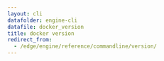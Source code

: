 ```yaml
---
layout: cli
datafolder: engine-cli
datafile: docker_version
title: docker version
redirect_from:
  - /edge/engine/reference/commandline/version/
---
```

<!--
This page is automatically generated from Docker's source code. If you want to
suggest a change to the text that appears here, open a ticket or pull request
in the source repository on GitHub:

https://github.com/docker/cli
-->

